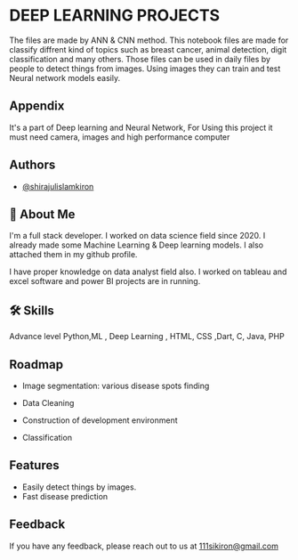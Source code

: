 # DEEP LEARNING PROJECTS

The files are made by ANN & CNN method. This notebook files are made for classify diffrent kind of topics such as breast cancer,
animal detection, digit classification and many others. Those files can be used in daily files by people to detect things from images. Using images they can train and test Neural network models easily.


## Appendix

It's a part of Deep learning and Neural Network, For Using this project it must need camera, images and high performance computer

## Authors

- [@shirajulislamkiron](https://www.github.com/shirajulislamkiron)


## 🚀 About Me
I'm a full stack developer. I worked on data science field since 2020. I already made some Machine Learning & Deep learning models. I also attached them in my github profile.

I have proper knowledge on data analyst field also. I worked on tableau and excel software and power BI projects are in running.
## 🛠 Skills
Advance level Python,ML , Deep Learning , HTML, CSS ,Dart, C, Java, PHP


## Roadmap

- Image segmentation: various disease spots finding

- Data Cleaning

- Construction of development environment

- Classification

## Features

- Easily detect things by images.
- Fast disease prediction


## Feedback

If you have any feedback, please reach out to us at 111sikiron@gmail.com

